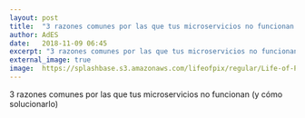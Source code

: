 ```yaml
---
layout: post
title:  "3 razones comunes por las que tus microservicios no funcionan (y cómo solucionarlo)"
author: AdES
date:   2018-11-09 06:45
excerpt: "3 razones comunes por las que tus microservicios no funcionan (y cómo solucionarlo)"
external_image: true
image:  https://splashbase.s3.amazonaws.com/lifeofpix/regular/Life-of-Pix-free-stock-photos-eath-aerial-view-LEEROY-1440x2159.jpg
---
```

3 razones comunes por las que tus microservicios no funcionan (y cómo solucionarlo)